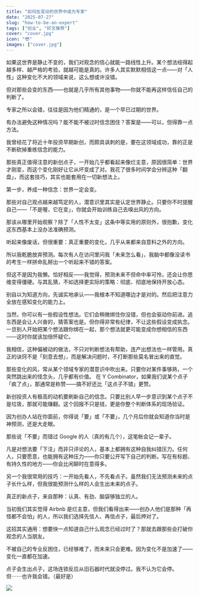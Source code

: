 ```yaml
---
title: "如何在变动的世界中成为专家"
date: "2025-07-27"
slug: "how-to-be-an-expert"
tags: ["创业", "好文推荐"]
cover: "cover.jpg"
icon: "😎"
images: ["cover.jpg"]
---
```

如果这世界是静止不变的，我们对观念的信心就能一路线性上升。某个想法经得起越多样、越严格的考验，就越可能是真的。许多人其实默默相信这一点——对「人性」这种变化不大的领域来说，这么想或许没错。



但对那些会变的东西——也就是几乎所有其他事物——你就不能再这样信任自己的判断了。



专家之所以会错，往往是因为他们精通的，是一个早已过期的世界。



有办法避免这种情况吗？能不能不被过时信念困住？答案是——可以，但得靠一点方法。



我曾经花了将近十年投资早期新创，而颇具讽刺的是，要在这领域成功，靠的正是不断砍掉重练信念的能力。



那些真正值得注意的新创点子，一开始几乎都看起来像烂主意，原因很简单：世界才刚变，而这个变化刚好让它从坏变成了对。我花了很多时间学会分辨这种「翻盘」，而这套技巧，其实也能套用在一切新想法上。



第一步，养成一种信念：世界一定会变。



那些对自己观点越来越笃定的人，潜意识里其实是认定世界静止。只要你不时提醒自己——「不是喔，它在变」，你就会开始训练自己去嗅出风的方向。



那该从哪里开始观察？除了「人性不太变」这条中等实用的原则外，很抱歉，变化这东西基本上没办法准确预测。



听起来像废话，但很重要：真正重要的变化，几乎从来都来自意料之外的方向。



所以我乾脆放弃预测。每次有人在访问里问我「未来怎么看」，我脑中都像没读书的考生一样拼命乱掰出一个听起来不错的答案。



但这不是因为我懒。恰好相反——我觉得，预测未来不但命中率可怜，还会让你思维变得僵硬。与其乱猜，不如选择更实际的策略：彻底、彻底地保持开放心态。



别自以为知道方向，先诚实地承认——我根本不知道哪边才是对的。然后把注意力全放在感知变化的能力上。



当然，你可以有一些假设性想法。它们会稍微绑住你没错，但也会驱动你前进。追东西是会让人兴奋的，猜答案也是。但你得非常有纪律，不让这些假设变成执念。
一旦别人开始把某个想法跟你绑在一起，那个想法就更可能变成你想相信的东西——这时你就该加倍怀疑它。



我相信，这种偏被动的做法，不只对判断想法有帮助，连产出想法也一样管用。真正的诀窍不是「刻意去想」，而是解决问题时，不打断那些莫名冒出来的直觉。



那些变化的风，常从某个领域专家的潜意识中吹出来。只要你对某件事够熟，一个突然跳出来的怪念头，几乎都有价值。
在 Y Combinator，如果我们说某个点子「疯了点」，那通常是称赞——搞不好还比「这点子不错」更赞。



新创投资人有极高的动机要刷新自己的信念。只要比别人早一步意识到某个点子不是垃圾，那就可能赚翻。这个回报不只是钱，更是你整个判断体系的现场验证。



因为创办人站在你面前，你得说「要」或「不要」，几个月后你就会知道你当时是神预测，还是大走眼。



那些说「不要」而错过 Google 的人（真的有几个），这笔帐会记一辈子。



凡是对想法要「下注」而非只评论的人，基本上都拥有这种自我纠错压力。任何人，只要愿意，也能拥有这种压力——你只要公开写下自己的判断。写在有标题、有持久性的地方——你会比闲聊时在意得多。



另一个我很常用的技巧：一开始先看人，不先看点子。虽然我们无法预测未来的点子长什么样，但我很能预测什么样的人会生出未来的点子。



真正的新点子，来自那种：认真、有劲、脑袋够独立的人。



当初我们其实觉得 Airbnb 是烂主意，但我们看得出来——创办人他们是那种「再怪都不会怕」的人，所以我们选择先信人、再信点子，最后押对了。



这招其实通用：想要快一点知道自己什么观念已经过时了？那就去跟那些会打破你观念的人当朋友。



不被自己的专业反困住，已经够难了，而未来只会更难。因为变化不是加速了——变化一直都在加速。



点子会生出点子，这场连锁反应从旧石器时代就没停过。我不认为它会停。
但⋯⋯也许我会错。（最好是）




![](https://prod-files-secure.s3.us-west-2.amazonaws.com/112d0858-5090-4d34-a606-b75eb8d65fd2/46476355-9cf3-4e99-9b7a-3531bc426380/1000202064.png?X-Amz-Algorithm=AWS4-HMAC-SHA256&X-Amz-Content-Sha256=UNSIGNED-PAYLOAD&X-Amz-Credential=ASIAZI2LB4663JWCCOHG%2F20251017%2Fus-west-2%2Fs3%2Faws4_request&X-Amz-Date=20251017T081905Z&X-Amz-Expires=3600&X-Amz-Security-Token=IQoJb3JpZ2luX2VjEPj%2F%2F%2F%2F%2F%2F%2F%2F%2F%2FwEaCXVzLXdlc3QtMiJGMEQCIBZWPOzb0C%2BPYE3VsOWaQLMu8y%2FLsAlWRGCoeT6vHKc%2FAiB8idgkOUfkhYxAubWJN7mxljZSgP96VOyrEQ%2BryDngviqIBAih%2F%2F%2F%2F%2F%2F%2F%2F%2F%2F8BEAAaDDYzNzQyMzE4MzgwNSIMR7p5Xjs2JhjPXBsdKtwD8JJEWiZIBCivSGHs9xGMbw4ZE8PijYLRuugl2er7RqHcCkM%2B%2Fw0Iwv40zL9Exrv5o7CC3bxjt2NvqlS%2BOu%2FHVUQwuoQzEslrgkLUpbuIW4pbPBKPDo4%2FKS8jdUEkvYtW1vQs66b661ju4R0wNsOGhuTFFb8u7Bzz0k49NQAIaddoRnbqvwxm4FCNVnGlQLHfu4k4k9u0Yc71I2SaTW59d0UsF%2B%2BH%2B%2BUtHJjipVuPVREe%2Fbb%2BKznzgQT4jKi6U17nLx%2FzsF%2B9mQgGY0YWKdYcMkgA4MknRI%2FC9obiLlJMcjw3ZvWqaMVeftw45LwHQiHdf0AMYKfVzZHYVUXarbAq8Ef3wRQaX3JaxqEVW%2FDAOMWhpfBaH6dQHghDGb16m5veexNexEFRBX2FpNPJIvtm0w%2F9UOyZn5joZ28nGPTuuSoL4eFteSsKsierV65ZDNsx2DwGBR%2Byxlqsii0ArwdWFGYeda2FtdsF16F80BsVxFNCKtFZp5DenvRTAZBNHUP%2FWkkjnlCclephMtyqrP24Zh6dsvNWynr3sCPzWpllEyvrGmiyxdVStepinpuTkysbQaGiH3KpLAdB9YMzIxwGdfUzrBRRU0SzNjuP59BZUIVpfgq5Cjt48BXfSA8w4uXHxwY6pgE4H1QghNBJpCFo%2BDgubIHiJuC0vH18Cd6p4%2FJhXBRWwLiPKVQlNPKe2yeub5QdF8AswtN7akEf152%2FvyPiOR54uuBiKwcrGi7w%2FN9m2dkCVqfuEwjEx2q6IkLJ%2B6tgnpo6Dx24oSvbg1m9bTCuUXf3cPO8E8mkyrQr0OiHotwLFz5oIhop78Z1O9pW3o9nfrSlg%2FRh6uz6g%2BpIGJCSYzV6xqH3%2FkvG&X-Amz-Signature=47d7a61af93899c2ac287374eb6f711ce897ac249f02290a8e73a30b2f3a34bd&X-Amz-SignedHeaders=host&x-amz-checksum-mode=ENABLED&x-id=GetObject)

